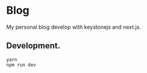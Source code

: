 # Blog

My personal blog develop with keystonejs and next.js.

## Development.

```shell
yarn
npm run dev
```

